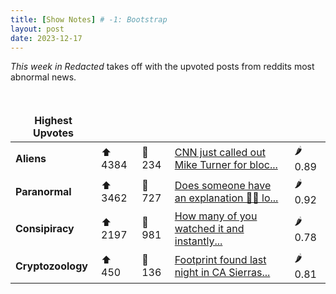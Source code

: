```yaml
---
title: [Show Notes] # -1: Bootstrap
layout: post
date: 2023-12-17
---
```

*This week in Redacted* takes off with the upvoted posts from reddits most abnormal news.
<style> td, th { border: none!important;} </style> <br>

| **Highest Upvotes**              |               |               |               |               |
| --- | --- | --- | --- | --- |
|**Aliens** | ⬆ 4384 | 💬 234 |  [CNN just called out Mike Turner for bloc...](/r/UFOs/comments/18fc23y/cnn_just_called_out_mike_turner_for_blocking_ufo/)| 🌶️ 0.89|
|**Paranormal** | ⬆ 3462 | 💬 727 |  [Does someone have an explanation 🤷‍♀️ lo...](/r/Ghosts/comments/18f1w1j/does_someone_have_an_explanation_look_by_the/)| 🌶️ 0.92|
|**Consipiracy** | ⬆ 2197 | 💬 981 |  [How many of you watched it and instantly...](/r/conspiracy/comments/18gru7y/how_many_of_you_watched_it_and_instantly_knew_it/)| 🌶️ 0.78|
|**Cryptozoology** | ⬆ 450 | 💬 136 |  [Footprint found last night in CA Sierras...](/r/bigfoot/comments/18hx84v/footprint_found_last_night_in_ca_sierras/)| 🌶️ 0.81|
